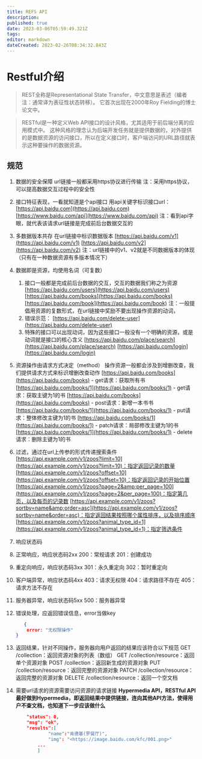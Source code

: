 ```yaml
---
title: REFS API
description: 
published: true
date: 2023-03-06T05:59:49.321Z
tags: 
editor: markdown
dateCreated: 2023-02-26T08:34:32.843Z
---
```


# Restful介绍

> REST全称是Representational State Transfer，中文意思是表述（编者注：通常译为表征性状态转移）。 它首次出现在2000年Roy Fielding的博士论文中。

> RESTful是一种定义Web API接口的设计风格，尤其适用于前后端分离的应用模式中。 这种风格的理念认为后端开发任务就是提供数据的，对外提供的是数据资源的访问接口，所以在定义接口时，客户端访问的URL路径就表示这种要操作的数据资源。

## 规范

1. 数据的安全保障
    url链接一般都采用https协议进行传输 注：采用https协议，可以提高数据交互过程中的安全性
2. 接口特征表现，一看就知道是个api接口
	用api关键字标识接口url：
  [https://api.baidu.com](https://api.baidu.com)
  [https://www.baidu.com/api](https://www.baidu.com/api)
  注：看到api字眼，就代表该请求url链接是完成前后台数据交互的
3. 多数据版本共存
    在url链接中标识数据版本
    [https://api.baidu.com/v1](https://api.baidu.com/v1)
    [https://api.baidu.com/v2](https://api.baidu.com/v2)
    注：url链接中的v1、v2就是不同数据版本的体现（只有在一种数据资源有多版本情况下）
4. 数据即是资源，均使用名词（可复数）
    1. 接口一般都是完成前后台数据的交互，交互的数据我们称之为资源
        [https://api.baidu.com/users](https://api.baidu.com/users)
        [https://api.baidu.com/books](https://api.baidu.com/books)
        [https://api.baidu.com/book](https://api.baidu.com/book)
        注：一般提倡用资源的复数形式，在url链接中奖励不要出现操作资源的动词，
    2. 错误示范：
        [https://api.baidu.com/delete-user](https://api.baidu.com/delete-user)
    3. 特殊的接口可以出现动词，因为这些接口一般没有一个明确的资源，或是动词就是接口的核心含义
        [https://api.baidu.com/place/search](https://api.baidu.com/place/search)
        [https://api.baidu.com/login](https://api.baidu.com/login)
5. 资源操作由请求方式决定（method）
	操作资源一般都会涉及到增删改查，我们提供请求方式来标识增删改查动作
	[https://api.baidu.com/books](https://api.baidu.com/books) - get请求：获取所有书 		
  [https://api.baidu.com/books/1](https://api.baidu.com/books/1) - get请求：获取主键为1的书 
  [https://api.baidu.com/books](https://api.baidu.com/books) - post请求：新增一本书书 
  [https://api.baidu.com/books/1](https://api.baidu.com/books/1) - put请求：整体修改主键为1的书 
  [https://api.baidu.com/books/1](https://api.baidu.com/books/1) - patch请求：局部修改主键为1的书 
  [https://api.baidu.com/books/1](https://api.baidu.com/books/1) - delete请求：删除主键为1的书
  
6. 过滤，通过在url上传参的形式传递搜索条件
    [https://api.example.com/v1/zoos?limit=10](https://api.example.com/v1/zoos?limit=10)：指定返回记录的数量
    [https://api.example.com/v1/zoos?offset=10](https://api.example.com/v1/zoos?offset=10)：指定返回记录的开始位置
    [https://api.example.com/v1/zoos?page=2&amp;per_page=100](https://api.example.com/v1/zoos?page=2&per_page=100)：指定第几页，以及每页的记录数
    [https://api.example.com/v1/zoos?sortby=name&amp;order=asc](https://api.example.com/v1/zoos?sortby=name&order=asc)：指定返回结果按照哪个属性排序，以及排序顺序
    [https://api.example.com/v1/zoos?animal_type_id=1](https://api.example.com/v1/zoos?animal_type_id=1)：指定筛选条件
7. 响应状态码
8. 正常响应，响应状态码2xx
    200：常规请求
    201：创建成功
9. 重定向响应，响应状态码3xx
    301：永久重定向
    302：暂时重定向
10. 客户端异常，响应状态码4xx
     403：请求无权限 404：请求路径不存在 405：请求方法不存在
11. 服务器异常，响应状态码5xx
     500：服务器异常
12. 错误处理，应返回错误信息，error当做key
     ```json
		{
         error: "无权限操作"
     }
     ```
13. 返回结果，针对不同操作，服务器向用户返回的结果应该符合以下规范
     GET /collection：返回资源对象的列表（数组） GET /collection/resource：返回单个资源对象 POST /collection：返回新生成的资源对象 PUT /collection/resource：返回完整的资源对象 PATCH /collection/resource：返回完整的资源对象 DELETE /collection/resource：返回一个空文档
14. 需要url请求的资源需要访问资源的请求链接
     **Hypermedia API，RESTful API最好做到Hypermedia，即返回结果中提供链接，连向其他API方法，使得用户不查文档，也知道下一步应该做什么**
     ```json
         "status": 0,
         "msg": "ok",
         "results":[
                 "name":"肯德基(罗餐厅)",
                 "img": "<https://image.baidu.com/kfc/001.png>"
             ...
             ]
     ```